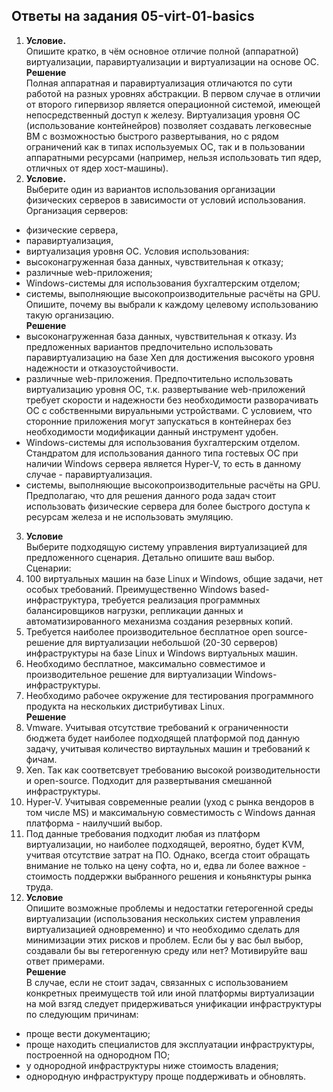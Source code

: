 ## Ответы на задания 05-virt-01-basics
1. **Условие.**  
Опишите кратко, в чём основное отличие полной (аппаратной) виртуализации, паравиртуализации и виртуализации на основе ОС.  
**Решение**   
Полная аппаратная и паравиртуализация отличаются по сути работой на разных уровнях абстракции. В первом случае в отличии от второго гипервизор является операционной системой, имеющей непосредственный доступ к железу. Виртуализация уровня ОС (использование контейнейров) позволяет создавать легковесные ВМ с возможностью быстрого развертывания, но с рядом ограничений как в типах используемых ОС, так и в пользовании аппаратными ресурсами (например, нельзя использовать тип ядер, отличных от ядер хост-машины).  
2. **Условие.**  
Выберите один из вариантов использования организации физических серверов в зависимости от условий использования.  
Организация серверов:  
 - физические сервера,
 - паравиртуализация,
 - виртуализация уровня ОС.
Условия использования:  
 - высоконагруженная база данных, чувствительная к отказу;
 - различные web-приложения;
 - Windows-системы для использования бухгалтерским отделом;
 - системы, выполняющие высокопроизводительные расчёты на GPU.
Опишите, почему вы выбрали к каждому целевому использованию такую организацию.  
**Решение**  
 - высоконагруженная база данных, чувствительная к отказу. Из предложенных вариантов предпочительно использовать паравиртуализацию на базе Xen для достижения высокого уровня надежности и отказоустойчивости.
 - различные web-приложения. Предпочтительно использовать виртуализацию уровня ОС, т.к. развертывание web-приложений требует скорости и надежности без необходимости разворачивать ОС с собственными вируальными устройствами. С условием, что сторонние приложения могут запускаться в контейнерах без необходимости модификации данный инструмент удобен.
 - Windows-системы для использования бухгалтерским отделом. Стандратом для использования данного типа гостевых ОС при наличии Windows сервера является Hyper-V, то есть в данному случае - паравиртуализация.
 - системы, выполняющие высокопроизводительные расчёты на GPU. Предполагаю, что для решения данного рода задач стоит использовать физические сервера для более быстрого доступа к ресурсам железа и не использовать эмуляцию.  
 3. **Условие**   
Выберите подходящую систему управления виртуализацией для предложенного сценария. Детально опишите ваш выбор.  
Сценарии:  
1. 100 виртуальных машин на базе Linux и Windows, общие задачи, нет особых требований. Преимущественно Windows based-инфраструктура, требуется реализация программных балансировщиков нагрузки, репликации данных и автоматизированного механизма создания резервных копий.
2. Требуется наиболее производительное бесплатное open source-решение для виртуализации небольшой (20-30 серверов) инфраструктуры на базе Linux и Windows виртуальных машин.
3. Необходимо бесплатное, максимально совместимое и производительное решение для виртуализации Windows-инфраструктуры.
4. Необходимо рабочее окружение для тестирования программного продукта на нескольких дистрибутивах Linux.  
**Решение**  
1. Vmware. Учитывая отсутствие требований к ограниченности бюджета будет наиболее подходящей платформой под данную задачу, учитывая количество виртаульных машин и требований к фичам.
2. Xen. Так как соответсвует требованию высокой роизводительности и open-source. Подходит для развертывания смешанной инфраструктуры.
3. Hyper-V. Учитывая современные реалии (уход с рынка вендоров в том числе MS) и максимальную совместимость с Windows данная платформа - наилучший выбор.
4. Под данные требования подходит любая из платформ виртуализации, но наиболее подходящей, вероятно, будет KVM, учитвая отсутствие затрат на ПО. Однако, всегда стоит обращать внимание не только на цену софта, но и, едва ли более важное - стоимость поддержки выбранного решения и коньянктуры рынка труда.
4. **Условие**  
Опишите возможные проблемы и недостатки гетерогенной среды виртуализации (использования нескольких систем управления виртуализацией одновременно) и что необходимо сделать для минимизации этих рисков и проблем. Если бы у вас был выбор, создавали бы вы гетерогенную среду или нет? Мотивируйте ваш ответ примерами.  
**Решение**  
В случае, если не стоит задач, связанных с использованием конкретных преимуществ той или иной платформы виртуализации на мой взгяд следует придерживаться унификации инфраструктуры по следующим причинам:
 - проще вести документацию;
 - проще находить специалистов для эксплуатации инфраструктуры, построенной на однородном ПО;
 - у однородной инфраструктуры ниже стоимость владения;
 - однородную инфраструктуру проще поддерживать и обновлять.

